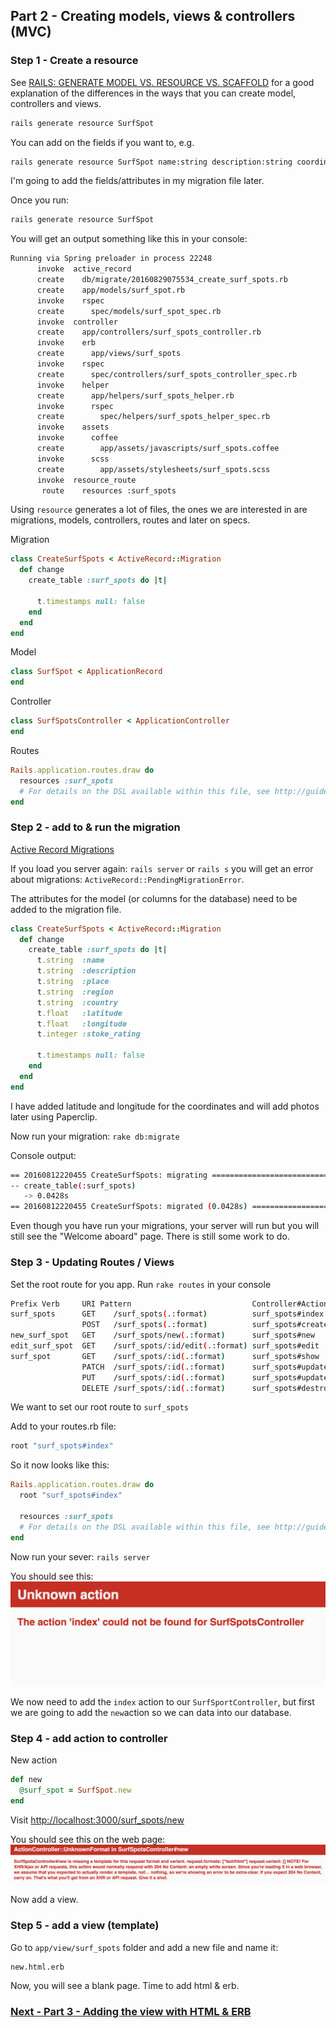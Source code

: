 ## Part 2 - Creating models, views & controllers (MVC)

### Step 1 - Create a resource

See [RAILS: GENERATE MODEL VS. RESOURCE VS. SCAFFOLD](http://www.korenlc.com/rails-generate-model-vs-resourse-vs-scaffold/) for a good explanation of the differences in the ways that you can create model, controllers and views.

```bash
rails generate resource SurfSpot
```

You can add on the fields if you want to, e.g.

```bash
rails generate resource SurfSpot name:string description:string coordinates:integer # etc
```

I'm going to add the fields/attributes in my migration file later.

Once you run:

```bash
rails generate resource SurfSpot
```

You will get an output something like this in your console:

```bash
Running via Spring preloader in process 22248
      invoke  active_record
      create    db/migrate/20160829075534_create_surf_spots.rb
      create    app/models/surf_spot.rb
      invoke    rspec
      create      spec/models/surf_spot_spec.rb
      invoke  controller
      create    app/controllers/surf_spots_controller.rb
      invoke    erb
      create      app/views/surf_spots
      invoke    rspec
      create      spec/controllers/surf_spots_controller_spec.rb
      invoke    helper
      create      app/helpers/surf_spots_helper.rb
      invoke      rspec
      create        spec/helpers/surf_spots_helper_spec.rb
      invoke    assets
      invoke      coffee
      create        app/assets/javascripts/surf_spots.coffee
      invoke      scss
      create        app/assets/stylesheets/surf_spots.scss
      invoke  resource_route
       route    resources :surf_spots
```

Using `resource` generates a lot of files, the ones we are interested in are migrations, models, controllers, routes and later on specs.

Migration

```ruby
class CreateSurfSpots < ActiveRecord::Migration
  def change
    create_table :surf_spots do |t|

      t.timestamps null: false
    end
  end
end
```

Model

```ruby
class SurfSpot < ApplicationRecord
end
```

Controller

```ruby
class SurfSpotsController < ApplicationController
end
```

Routes

```ruby
Rails.application.routes.draw do
  resources :surf_spots
  # For details on the DSL available within this file, see http://guides.rubyonrails.org/routing.html
end
```

### Step 2 - add to & run the migration

[Active Record Migrations](http://guides.rubyonrails.org/active_record_migrations.html)

If you load you server again:
`rails server` or `rails s`
you will get an error about migrations:
`ActiveRecord::PendingMigrationError`.

The attributes for the model (or columns for the database) need to be added to the migration file.

```ruby
class CreateSurfSpots < ActiveRecord::Migration
  def change
    create_table :surf_spots do |t|
      t.string  :name
      t.string  :description
      t.string  :place
      t.string  :region
      t.string  :country
      t.float   :latitude
      t.float   :longitude
      t.integer :stoke_rating

      t.timestamps null: false
    end
  end
end
```

I have added latitude and longitude for the coordinates and will add photos later using Paperclip.

Now run your migration:
`rake db:migrate`

Console output:

```bash
== 20160812220455 CreateSurfSpots: migrating ==================================
-- create_table(:surf_spots)
   -> 0.0428s
== 20160812220455 CreateSurfSpots: migrated (0.0428s) =========================
```

Even though you have run your migrations, your server will run but you will still see the "Welcome aboard" page. There is still some work to do.

### Step 3 - Updating Routes / Views

Set the root route for you app.
Run `rake routes` in your console

```bash
Prefix Verb     URI Pattern                           Controller#Action
surf_spots      GET    /surf_spots(.:format)          surf_spots#index
                POST   /surf_spots(.:format)          surf_spots#create
new_surf_spot   GET    /surf_spots/new(.:format)      surf_spots#new
edit_surf_spot  GET    /surf_spots/:id/edit(.:format) surf_spots#edit
surf_spot       GET    /surf_spots/:id(.:format)      surf_spots#show
                PATCH  /surf_spots/:id(.:format)      surf_spots#update
                PUT    /surf_spots/:id(.:format)      surf_spots#update
                DELETE /surf_spots/:id(.:format)      surf_spots#destroy
```

We want to set our root route to `surf_spots`

Add to your routes.rb file:

```ruby
root "surf_spots#index"
```

So it now looks like this:

```ruby
Rails.application.routes.draw do
  root "surf_spots#index"

  resources :surf_spots
  # For details on the DSL available within this file, see http://guides.rubyonrails.org/routing.html
end
```

Now run your sever:
`rails server`

You should see this:
![unknown_index_action](images/missing_index_action.png)

We now need to add the `index` action to our `SurfSportController`, but first we are going to add the `new`action so we can data into our database.

### Step 4 - add action to controller

New action

```ruby
def new
  @surf_spot = SurfSpot.new
end
```

Visit [http://localhost:3000/surf_spots/new](http://localhost:3000/surf_spots/new)

You should see this on the web page:
![template_missing](images/template_missing.png)

Now add a view.

### Step 5 - add a view (template)

Go to `app/view/surf_spots` folder and add a new file and name it:

```
new.html.erb
```

Now, you will see a blank page. Time to add html & erb.

### [Next - Part 3 - Adding the view with HTML & ERB](3_my_go_surf_project.md)
